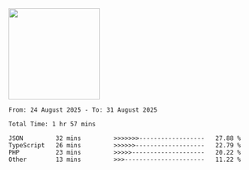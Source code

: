 <img height="180em" src="https://github-readme-stats-eight-theta.vercel.app/api?username=bkundev&show_icons=true&theme=radical&include_all_commits=true&count_private=true"/>
<!--START_SECTION:waka-->

```all_time
From: 24 August 2025 - To: 31 August 2025

Total Time: 1 hr 57 mins

JSON         32 mins         >>>>>>>------------------   27.88 %
TypeScript   26 mins         >>>>>>-------------------   22.79 %
PHP          23 mins         >>>>>--------------------   20.22 %
Other        13 mins         >>>----------------------   11.22 %
```

<!--END_SECTION:waka-->
